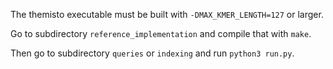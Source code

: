 The themisto executable must be built with `-DMAX_KMER_LENGTH=127` or larger.

Go to subdirectory `reference_implementation` and compile that with `make`.

Then go to subdirectory `queries` or `indexing` and run `python3 run.py`.
